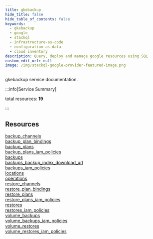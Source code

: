 ```yaml
---
title: gkebackup
hide_title: false
hide_table_of_contents: false
keywords:
  - gkebackup
  - google
  - stackql
  - infrastructure-as-code
  - configuration-as-data
  - cloud inventory
description: Query, deploy and manage google resources using SQL
custom_edit_url: null
image: /img/stackql-google-provider-featured-image.png
---
```


gkebackup service documentation.

:::info[Service Summary]

total resources: __19__  

:::

## Resources
<div class="row">
<div class="providerDocColumn">
<a href="/services/gkebackup/backup_channels/">backup_channels</a><br />
<a href="/services/gkebackup/backup_plan_bindings/">backup_plan_bindings</a><br />
<a href="/services/gkebackup/backup_plans/">backup_plans</a><br />
<a href="/services/gkebackup/backup_plans_iam_policies/">backup_plans_iam_policies</a><br />
<a href="/services/gkebackup/backups/">backups</a><br />
<a href="/services/gkebackup/backups_backup_index_download_url/">backups_backup_index_download_url</a><br />
<a href="/services/gkebackup/backups_iam_policies/">backups_iam_policies</a><br />
<a href="/services/gkebackup/locations/">locations</a><br />
<a href="/services/gkebackup/operations/">operations</a><br />
<a href="/services/gkebackup/restore_channels/">restore_channels</a>
</div>
<div class="providerDocColumn">
<a href="/services/gkebackup/restore_plan_bindings/">restore_plan_bindings</a><br />
<a href="/services/gkebackup/restore_plans/">restore_plans</a><br />
<a href="/services/gkebackup/restore_plans_iam_policies/">restore_plans_iam_policies</a><br />
<a href="/services/gkebackup/restores/">restores</a><br />
<a href="/services/gkebackup/restores_iam_policies/">restores_iam_policies</a><br />
<a href="/services/gkebackup/volume_backups/">volume_backups</a><br />
<a href="/services/gkebackup/volume_backups_iam_policies/">volume_backups_iam_policies</a><br />
<a href="/services/gkebackup/volume_restores/">volume_restores</a><br />
<a href="/services/gkebackup/volume_restores_iam_policies/">volume_restores_iam_policies</a>
</div>
</div>